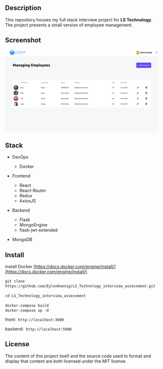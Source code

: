 ## Description

This repository houses my full stack interview project for **LS Technology**.    
The project presents a small version of employee management.



## Screenshot


![alt text](https://github.com/EylonKoenig/LS_Technology_interview_assessment/blob/main/frontend/public/Screenshot.png?raw=true)

## Stack
* DevOps
  * Docker 
* Frontend
  * React
  * React-Router
  * Redux
  * AxiosJS
* Backend
  * Flask
  * MongoEngine
  * flask-jwt-extended

* MongoDB

## Install

install Docker
  [https://docs.docker.com/engine/install/](https://docs.docker.com/engine/install/)

```
git clone https://github.com/EylonKoenig/LS_Technology_interview_assessment.git

cd LS_Technology_interview_assessment

docker-compose build
docker-compose up -d

```
front:``` http://localhost:3000``` 


backend:``` http://localhost:5000```


## License

The content of this project itself and the source code used to format and display that content are both licensed under the MIT license.
